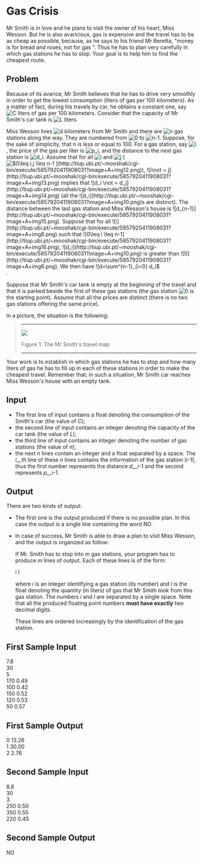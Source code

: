 ﻿# Gas Crisis

  
  
Mr Smith is in love and he plans to visit the owner of his heart, Miss Wesson. But he is also avaricious, gas is expensive and the travel has to be as cheap as possible, because, as he says to his friend Mr Beretta, "money is for bread and roses, not for gas ". Thus he has to plan very carefully in which gas stations he has to stop. Your goal is to help him to find the cheapest route.  

## Problem

Because of its avarice, Mr Smith believes that he has to drive very smoothly in order to get the lowest consumption (liters of gas per 100 kilometers). As a matter of fact, during his travels by car, he obtains a constant one, say ![$C$](http://tiup.ubi.pt/~mooshak/cgi-bin/execute/5857920411908031?image+A+img2.png) liters of gas per 100 kilometers. Consider that the capacity of Mr Smith's car tank is ![$L$](http://tiup.ubi.pt/~mooshak/cgi-bin/execute/5857920411908031?image+A+img3.png) liters.

Miss Wesson lives ![$d$](http://tiup.ubi.pt/~mooshak/cgi-bin/execute/5857920411908031?image+A+img4.png) kilometers from Mr Smith and there are ![$n$](http://tiup.ubi.pt/~mooshak/cgi-bin/execute/5857920411908031?image+A+img5.png) gas stations along the way. They are numbered from ![$0$](http://tiup.ubi.pt/~mooshak/cgi-bin/execute/5857920411908031?image+A+img6.png) to ![$n-1$](http://tiup.ubi.pt/~mooshak/cgi-bin/execute/5857920411908031?image+A+img7.png). Suppose, for the sake of simplicity, that n is less or equal to 100. For a gas station, say ![$i$](http://tiup.ubi.pt/~mooshak/cgi-bin/execute/5857920411908031?image+A+img8.png), the price of the gas per liter is ![$p_i$](http://tiup.ubi.pt/~mooshak/cgi-bin/execute/5857920411908031?image+A+img9.png), and the distance to the next gas station is ![$d_i$](http://tiup.ubi.pt/~mooshak/cgi-bin/execute/5857920411908031?image+A+img10.png). Assume that for all ![$i$](http://tiup.ubi.pt/~mooshak/cgi-bin/execute/5857920411908031?image+A+img8.png) and ![$j$](http://tiup.ubi.pt/~mooshak/cgi-bin/execute/5857920411908031?image+A+img11.png) ( ![$0\leq i,j \leq n-1 $](http://tiup.ubi.pt/~mooshak/cgi-bin/execute/5857920411908031?image+A+img12.png)), ![$i\not = j$](http://tiup.ubi.pt/~mooshak/cgi-bin/execute/5857920411908031?image+A+img13.png) implies that ![$d_i \not = d_j$](http://tiup.ubi.pt/~mooshak/cgi-bin/execute/5857920411908031?image+A+img14.png) (all the ![$d_i$](http://tiup.ubi.pt/~mooshak/cgi-bin/execute/5857920411908031?image+A+img10.png)s are distinct). The distance between the last gas station and Miss Wesson's house is ![$d_{n-1}$](http://tiup.ubi.pt/~mooshak/cgi-bin/execute/5857920411908031?image+A+img15.png). Suppose that for all ![$i$](http://tiup.ubi.pt/~mooshak/cgi-bin/execute/5857920411908031?image+A+img8.png) such that ![$0\leq i \leq n-1$](http://tiup.ubi.pt/~mooshak/cgi-bin/execute/5857920411908031?image+A+img16.png), ![$d_i$](http://tiup.ubi.pt/~mooshak/cgi-bin/execute/5857920411908031?image+A+img10.png) is greater than ![$0$](http://tiup.ubi.pt/~mooshak/cgi-bin/execute/5857920411908031?image+A+img6.png). We then have ![$d=\sum^{n-1}_{i=0} d_i$](http://tiup.ubi.pt/~mooshak/cgi-bin/execute/5857920411908031?image+A+img17.png).

Suppose that Mr Smith's car tank is empty at the beginning of the travel and that it is parked beside the first of these gas stations (the gas station ![$0$](http://tiup.ubi.pt/~mooshak/cgi-bin/execute/5857920411908031?image+A+img6.png) is the starting point). Assume that all the prices are distinct (there is no two gas stations offering the same price).

In a picture, the situation is the following:

> ----------
> 
> ![](http://tiup.ubi.pt/~mooshak/cgi-bin/execute/5857920411908031?image+A+gasolina001.gif)  
> 
> Figure 1: The Mr Smith's travel map
> 
>   
> 
> ----------

Your work is to establish in which gas stations he has to stop and how many liters of gas he has to fill up in each of these stations in order to make the cheapest travel. Remember that, in such a situation, Mr Smith car reaches Miss Wesson's house with an empty tank.  

  

## Input

  

-   The first line of input contains a float denoting the consumption of the Smith's car (the value of _C_);
-   the second line of input contains an integer denoting the capacity of the car tank (the value of _L_);
-   the third line of input contains an integer denoting the number of gas stations (the value of _n_);
-   the next _n_ lines contain an integer and a float separated by a space. The _i__th_ line of these _n_ lines contains the information of the gas station (_i_-1), thus the first number represents the distance _d__i_-1 and the second represents _p__i_-1.

## Output

There are two kinds of output:

-   The first one is the output produced if there is no possible plan. In this case the output is a single line containing the word NO.  
      
    
-   In case of success, Mr Smith is able to draw a plan to visit Miss Wesson, and the output is organized as follow:  
      
    If Mr. Smith has to stop into _m_ gas stations, your program has to produce _m_ lines of output. Each of these lines is of the form:  
      
    i l
      
    where _i_ is an integer identifying a gas station (its number) and _l_ is the float denoting the quantity (in liters) of gas that Mr Smith took from this gas station. The numbers _i_ and _l_ are separated by a single space. Note that all the produced floating point numbers **must have exactly** two decimal digits.  
      
    These lines are ordered increasingly by the identification of the gas station.

  

## First Sample Input  

7.8  
30  
5  
170 0.49  
100 0.42  
150 0.52  
120 0.53  
50 0.57  

## First Sample Output  

0 13.26  
1 30.00  
2 2.76

## Second Sample Input  

8.8  
30  
3  
250 0.50  
350 0.55  
220 0.45  

## Second Sample Output  

NO
